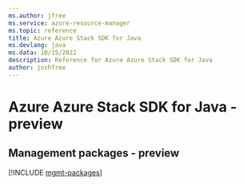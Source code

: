 ```yaml
---
ms.author: jfree
ms.service: azure-resource-manager
ms.topic: reference
title: Azure Azure Stack SDK for Java
ms.devlang: java
ms.data: 10/15/2022
description: Reference for Azure Azure Stack SDK for Java
author: joshfree
---
```

# Azure Azure Stack SDK for Java - preview

## Management packages - preview
[!INCLUDE [mgmt-packages](azure-stack-mgmt-index.md)]